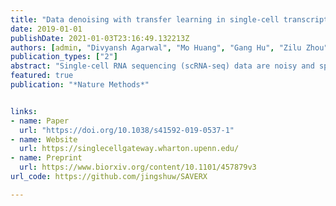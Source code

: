```yaml
---
title: "Data denoising with transfer learning in single-cell transcriptomics"
date: 2019-01-01
publishDate: 2021-01-03T23:16:49.132213Z
authors: [admin, "Divyansh Agarwal", "Mo Huang", "Gang Hu", "Zilu Zhou", "Chengzhong Ye", "Nancy R. Zhang"]
publication_types: ["2"]
abstract: "Single-cell RNA sequencing (scRNA-seq) data are noisy and sparse. Here, we show that transfer learning across datasets remarkably improves data quality. By coupling a deep autoencoder with a Bayesian model, SAVER-X extracts transferable gene−gene relationships across data from different labs, varying conditions and divergent species, to denoise new target datasets."
featured: true
publication: "*Nature Methods*"


links:
- name: Paper
  url: "https://doi.org/10.1038/s41592-019-0537-1"
- name: Website
  url: https://singlecellgateway.wharton.upenn.edu/
- name: Preprint
  url: https://www.biorxiv.org/content/10.1101/457879v3
url_code: https://github.com/jingshuw/SAVERX

---
```


